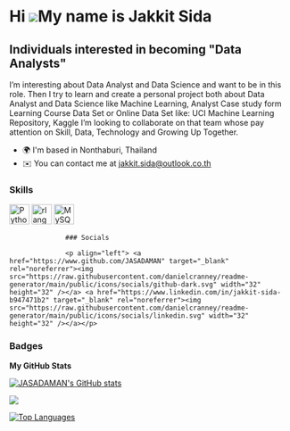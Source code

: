 Hi ![](https://user-images.githubusercontent.com/18350557/176309783-0785949b-9127-417c-8b55-ab5a4333674e.gif)My name is Jakkit Sida
===================================================================================================================================

Individuals interested in becoming "Data Analysts"
--------------------------------------------------

I’m interesting about Data Analyst and Data Science and want to be in this role. Then I try to learn and create a personal project both about Data Analyst and Data Science like Machine Learning, Analyst Case study form Learning Course Data Set or Online Data Set like: UCI Machine Learning Repository, Kaggle I’m looking to collaborate on that team whose pay attention on Skill, Data, Technology and Growing Up Together.

*   🌍  I'm based in Nonthaburi, Thailand
*   ✉️  You can contact me at [jakkit.sida@outlook.co.th](mailto:jakkit.sida@outlook.co.th)

### Skills 
<p align="left">
<a href="https://www.python.org/" target="_blank" rel="noreferrer"><img src="https://raw.githubusercontent.com/danielcranney/readme-generator/main/public/icons/skills/python-colored.svg" width="36" height="36" alt="Python" /></a>
<a href="https://www.r-project.org/" target="_blank" rel="noreferrer"><img src="https://raw.githubusercontent.com/danielcranney/readme-generator/main/public/icons/skills/rlang-colored.svg" width="36" height="36" alt="rlang" /></a>
<a href="https://www.mysql.com/" target="_blank" rel="noreferrer"><img src="https://raw.githubusercontent.com/danielcranney/readme-generator/main/public/icons/skills/mysql-colored.svg" width="36" height="36" alt="MySQL" /></a>
</p>
                    

                  ### Socials
                  
                  <p align="left"> <a href="https://www.github.com/JASADAMAN" target="_blank" rel="noreferrer"><img src="https://raw.githubusercontent.com/danielcranney/readme-generator/main/public/icons/socials/github-dark.svg" width="32" height="32" /></a> <a href="https://www.linkedin.com/in/jakkit-sida-b947471b2" target="_blank" rel="noreferrer"><img src="https://raw.githubusercontent.com/danielcranney/readme-generator/main/public/icons/socials/linkedin.svg" width="32" height="32" /></a></p>

### Badges

<b>My GitHub Stats</b>

<a href="http://www.github.com/JASADAMAN"><img src="https://github-readme-stats.vercel.app/api?username=JASADAMAN&show_icons=true&hide=&count_private=true&title_color=0891b2&text_color=ffffff&icon_color=0891b2&bg_color=1c1917&hide_border=true&show_icons=true" alt="JASADAMAN's GitHub stats" /></a>

<a href="http://www.github.com/JASADAMAN"><img src="https://github-readme-streak-stats.herokuapp.com/?user=JASADAMAN&stroke=ffffff&background=1c1917&ring=0891b2&fire=0891b2&currStreakNum=ffffff&currStreakLabel=0891b2&sideNums=ffffff&sideLabels=ffffff&dates=ffffff&hide_border=true" /></a>

<a href="https://github.com/JASADAMAN" align="left"><img src="https://github-readme-stats.vercel.app/api/top-langs/?username=JASADAMAN&langs_count=10&title_color=0891b2&text_color=ffffff&icon_color=0891b2&bg_color=1c1917&hide_border=true&locale=en&custom_title=Top%20%Languages" alt="Top Languages" /></a>
